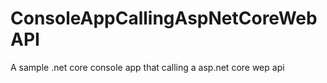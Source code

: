 # ConsoleAppCallingAspNetCoreWebAPI
A sample .net core console app that calling a asp.net core wep api
